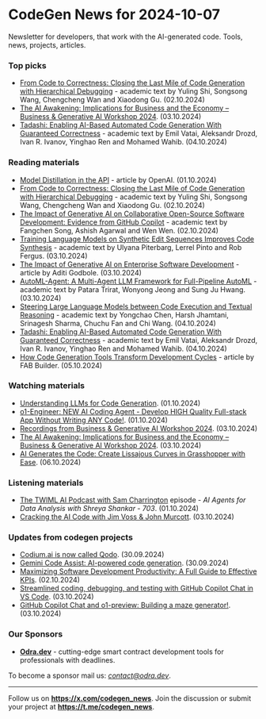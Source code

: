 # CodeGen News for 2024-10-07
Newsletter for developers, that work with the AI-generated code. Tools, news, projects, articles.

### Top picks
* [From Code to Correctness: Closing the Last Mile of Code Generation with Hierarchical Debugging](https://arxiv.org/pdf/2410.01215) - academic text by Yuling Shi, Songsong Wang, Chengcheng Wan and Xiaodong Gu. (02.10.2024)
* [The AI Awakening: Implications for Business and the Economy – Business & Generative AI Workshop 2024](https://www.youtube.com/watch?v=Eyi6gbW33Fc). (03.10.2024)
* [Tadashi: Enabling AI-Based Automated Code Generation With Guaranteed Correctness](https://arxiv.org/pdf/2410.03210) - academic text by Emil Vatai, Aleksandr Drozd, Ivan R. Ivanov, Yinghao Ren and Mohamed Wahib. (04.10.2024)

### Reading materials 
* [Model Distillation in the API](https://openai.com/index/api-model-distillation/) - article by OpenAI. (01.10.2024)
* [From Code to Correctness: Closing the Last Mile of Code Generation with Hierarchical Debugging](https://arxiv.org/pdf/2410.01215) - academic text by Yuling Shi, Songsong Wang, Chengcheng Wan and Xiaodong Gu. (02.10.2024)
* [The Impact of Generative AI on Collaborative Open-Source Software Development: Evidence from GitHub Copilot](https://arxiv.org/pdf/2410.02091) - academic text by Fangchen Song, Ashish Agarwal and Wen Wen. (02.10.2024)
* [Training Language Models on Synthetic Edit Sequences Improves Code Synthesis](https://arxiv.org/pdf/2410.02749) - academic text by Ulyana Piterbarg, Lerrel Pinto and Rob Fergus. (03.10.2024)
* [The Impact of Generative AI on Enterprise Software Development](https://hackernoon.com/the-impact-of-generative-ai-on-enterprise-software-development) - article by Aditi Godbole. (03.10.2024)
* [AutoML-Agent: A Multi-Agent LLM Framework for Full-Pipeline AutoML](https://arxiv.org/pdf/2410.02958) - academic text by Patara Trirat, Wonyong Jeong and Sung Ju Hwang. (03.10.2024)
* [Steering Large Language Models between Code Execution and Textual Reasoning](https://arxiv.org/pdf/2410.03524) - academic text by Yongchao Chen, Harsh Jhamtani, Srinagesh Sharma, Chuchu Fan and Chi Wang. (04.10.2024)
* [Tadashi: Enabling AI-Based Automated Code Generation With Guaranteed Correctness](https://arxiv.org/pdf/2410.03210) - academic text by Emil Vatai, Aleksandr Drozd, Ivan R. Ivanov, Yinghao Ren and Mohamed Wahib. (04.10.2024)
* [How Code Generation Tools Transform Development Cycles](https://medium.com/@fabbuilder/how-code-generation-tools-transform-development-cycles-d064cc2eb55c) - article by FAB Builder. (05.10.2024)
 
### Watching materials
* [Understanding LLMs for Code Generation](https://www.youtube.com/watch?v=eaTIrJnkuNI). (01.10.2024)
* [o1-Engineer: NEW AI Coding Agent - Develop HIGH Quality Full-stack App Without Writing ANY Code!](https://www.youtube.com/watch?v=dHNgyQTpnsE). (01.10.2024)
* [Recordings from Business & Generative AI Workshop 2024](https://www.youtube.com/@AIatWharton/videos). (03.10.2024)
* [The AI Awakening: Implications for Business and the Economy – Business & Generative AI Workshop 2024](https://www.youtube.com/watch?v=Eyi6gbW33Fc). (03.10.2024)
* [AI Generates the Code: Create Lissajous Curves in Grasshopper with Ease](https://www.youtube.com/watch?v=HR3BE7W3sTU). (06.10.2024)
 
### Listening materials 
* [The TWIML AI Podcast with Sam Charrington](https://www.youtube.com/watch?v=rSFXtNmlFkw) episode - *AI Agents for Data Analysis with Shreya Shankar - 703*. (01.10.2024)
* [Cracking the AI Code with Jim Voss & John Murcott](https://www.youtube.com/watch?v=lYgVlK-MrbE). (03.10.2024)
 
### Updates from codegen projects
* [Codium.ai is now called Qodo](https://www.qodo.ai/blog/introducing-qodo-a-new-name-the-same-commitment-to-quality/). (30.09.2024) 
* [Gemini Code Assist: AI-powered code generation](https://www.youtube.com/watch?v=APH41U55hos). (30.09.2024)
* [Maximizing Software Development Productivity: A Full Guide to Effective KPIs](https://www.qodo.ai/blog/maximizing-software-development-productivity/). (02.10.2024)
* [Streamlined coding, debugging, and testing with GitHub Copilot Chat in VS Code](https://github.blog/changelog/2024-10-03-streamlined-coding-debugging-and-testing-with-github-copilot-chat-in-vs-code/). (03.10.2024)
* [GitHub Copilot Chat and o1-preview: Building a maze generator!](https://www.youtube.com/watch?v=HxoCaobgg70). (03.10.2024)

### Our Sponsors
* **[Odra.dev](https://odra.dev)** - cutting-edge smart contract development tools for professionals with deadlines.

To become a sponsor mail us: *contact@odra.dev*. 
___
Follow us on **https://x.com/codegen_news**.
Join the discussion or submit your project at **https://t.me/codegen_news**.